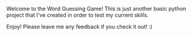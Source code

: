 Welcome to the Word Guessing Game! This is just another basic python project that I've created in order to test my current skills.

Enjoy! Please leave me any feedback if you check it out! :)
